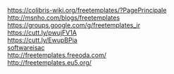 <a href="https://colibris-wiki.org/freetemplates/?PagePrincipale">https://colibris-wiki.org/freetemplates/?PagePrincipale</a><br />
<a href="http://msnho.com/blogs/freetemplates">http://msnho.com/blogs/freetemplates</a><br />
<a href="https://groups.google.com/g/freetemplates_ir">https://groups.google.com/g/freetemplates_ir</a><br />
<a href="https://cutt.ly/pwujFV1A">https://cutt.ly/pwujFV1A</a><br />
<a href="https://cutt.ly/EwupBPia">https://cutt.ly/EwupBPia</a><br />
<a href="https://softwareisac.jp/ipa/index.php?2023-08-02">softwareisac</a><br />
<a href="http://freetemplates.freeoda.com/">http://freetemplates.freeoda.com/</a><br />
<a href="http://freetemplates.eu5.org/">http://freetemplates.eu5.org/</a><br />
